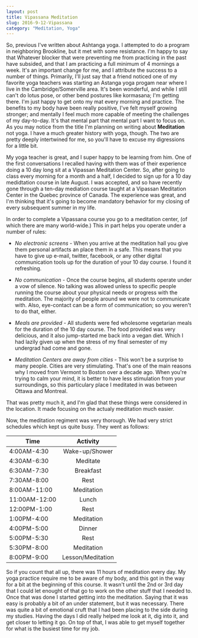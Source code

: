 ```yaml
---
layout: post
title: Vipassana Meditation
slug: 2016-9-12-Vipassana
category: "Meditation, Yoga"
---
```


So, previous I've written about Ashtanga yoga. I attempted to do a program in
neighboring Brookline, but it met with some resistance. I'm happy to say that
Whatever blocker that were preventing me from practicing in the past have
subsided, and that I am practicing a full minimum of 4 mornings a week. It's an
important change for me, and I attribute the success to a number of things.
Primarily, I'll just say that a friend noticed one of my favorite yoga teachers
was starting an Astanga yoga progam near where I live in the
Cambridge/Somerville area. It's been wonderful, and while I still can't do lotus
pose, or other bend postures like kormasana; I'm getting there. I'm just happy
to get onto my mat every morning and practice. The benefits to my body have been
really positive, I've felt myself growing stronger; and mentally I feel much
more capable of meeting the challenges of my day-to-day. It's that mental part
that mental part I want to focus on. As you may notice from the title I'm
planning on writing about **Meditation** not yoga. I have a much greater history
with yoga, though. The two are pretty deeply intertwined for me, so you'll have
to excuse my digressions for a little bit. 

My yoga teacher is great, and I super happy to be learning from him. One of the
first conversations I recalled having with them was of their experience doing a
10 day long sit at a Vipassan Meditation Center. So, after going to class every
morning for a month and a half, I decided to sign up for a 10 day medidtation
course in late August. I was accepted, and so have recently gone through a 
ten-day mediation course taught at a Vipassan Meditation Center in the Quebec 
province of Canada. The experience was great, and I'm thinking that it's going
to become mandatory behavior for my closing of every subsequent summer in my 
life. 

In order to complete a Vipassana course you go to a meditation center, (of which
there are many world-wide.) This in part helps you operate under a number of rules:
* *No electronic screens* - When you arrive at the meditation hall you give
   them personal artifacts an place them in a safe. This means that you have to
   give up e-mail, twitter, facebook, or any other digital communication tools
   up for the duration of your 10 day course. I found it refreshing.

* *No communication* - Once the course begins, all students operate under a vow of
  silence. No talking was allowed unless to specific people running the course
  about your physical needs or progress with the meditation. The majority of
  people around we were not to communicate with. Also, eye-contact can be a form
  of communication; so you weren't to do that, either.

* *Meals are provided* - All students were fed wholesome vegetarian meals for
  the duration of the 10 day course. The food provided was very
  delicious, and it also jump-started me back into a vegan diet. Which I had
  lazily given up when the stress of my final semester of my undergrad had come
  and gone.

* *Meditation Centers are away from cities* - This won't be a surprise to many
  people. Cities are very stimulating. That's one of the main reasons why I
  moved from Vermont to Boston over a decade ago. When you're trying to calm
  your mind, it is better to have less stimulation from your surroundings, so
  this particulary place I meditated in was between Ottawa and Montreal.

That was pretty much it, and I'm glad that these things were considered in the
location. It made focusing on the actualy meditation much easier. 

Now, the meditation regiment was very thorough. We had very strict schedules
which kept us quite busy. They went as follows:

| Time | Activity |
| ---- |:--------:|
| 4:00AM-4:30 | Wake-up/Shower |
| 4:30AM-6:30 | Meditate |
| 6:30AM-7:30 | Breakfast |
| 7:30AM-8:00 | Rest |
| 8:00AM-11:00 | Meditation |
| 11:00AM-12:00 | Lunch |
| 12:00PM-1:00 | Rest |
| 1:00PM-4:00 | Meditation |
| 4:00PM-5:00 | Dinner |
| 5:00PM-5:30 | Rest |
| 5:30PM-8:00 | Meditation |
| 8:00PM-9:00 | Lesson/Meditation |

So if you count that all up, there was 11 hours of meditation every day. My yoga
practice require me to be aware of my body, and this got in the way for a bit at
the beginning of this course. It wasn't until the 2nd or 3rd day that I could
let enought of that go to work on the other stuff that I needed to. Once that
was done I started getting into the meditation. Saying that it was easy is
probably a bit of an under statement, but it was necessary. There was quite a
bit of emotional cruft that I had been placing to the side during my studies.
Having the days I did really helped me look at it, dig into it, and get closer
to letting it go. On top of that, I was able to get myself together for what is
the busiest time for my job.
